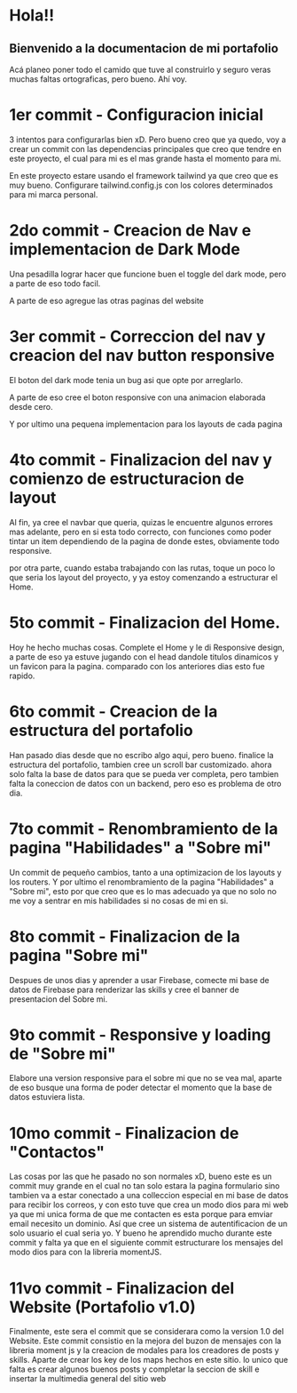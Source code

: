 # Hola!!
## Bienvenido a la documentacion de mi portafolio

Acá planeo poner todo el camido que tuve al construirlo
y seguro veras muchas faltas ortograficas, pero bueno.
Ahí voy.

# 1er commit - Configuracion inicial

3 intentos para configurarlas bien xD.
Pero bueno creo que ya quedo, voy a crear un commit con las dependencias principales que creo que tendre en este proyecto, el cual para mi es el mas grande hasta el momento para mi.

En este proyecto estare usando el framework tailwind ya que creo que es muy bueno.
Configurare tailwind.config.js con los colores determinados para mi marca personal.

# 2do commit - Creacion de Nav e implementacion de Dark Mode

Una pesadilla lograr hacer que funcione buen el toggle del dark mode, pero a parte de eso todo facil.

A parte de eso agregue las otras paginas del website

# 3er commit - Correccion del nav y creacion del nav button responsive

El boton del dark mode tenia un bug asi que opte por arreglarlo.

A parte de eso cree el boton responsive con una animacion elaborada desde cero.

Y por ultimo una pequena implementacion para los layouts de cada pagina

# 4to commit - Finalizacion del nav y comienzo de estructuracion de layout

Al fin, ya cree el navbar que queria, quizas le encuentre algunos errores mas adelante, pero en si esta todo correcto, con funciones como poder tintar un item dependiendo de la pagina de donde estes, obviamente todo responsive.

por otra parte, cuando estaba trabajando con las rutas, toque un poco lo que seria los layout del proyecto, y ya estoy comenzando a estructurar el Home.

# 5to commit - Finalizacion del Home.
Hoy he hecho muchas cosas. Complete el Home y le di Responsive design, a parte de eso ya estuve jugando con el head dandole titulos dinamicos y un favicon para la pagina. comparado con los anteriores dias esto fue rapido.

# 6to commit - Creacion de la estructura del portafolio
Han pasado dias desde que no escribo algo aqui, pero bueno.
finalice la estructura del portafolio, tambien cree un scroll bar customizado.
ahora solo falta la base de datos para que se pueda ver completa, pero tambien falta la coneccion de datos con un backend, pero eso es problema de otro dia.

# 7to commit - Renombramiento de la pagina "Habilidades" a "Sobre mi"
Un commit de pequeño cambios, tanto a una optimizacion de los layouts y los routers.
Y por ultimo el renombramiento de la pagina "Habilidades" a "Sobre mi", esto por que creo que es lo mas adecuado ya que no solo no me voy a sentrar en mis habilidades si no cosas de mi en si.

# 8to commit - Finalizacion de la pagina "Sobre mi"
Despues de unos dias y aprender a usar Firebase, comecte mi base de datos de Firebase para renderizar las skills y cree el banner de presentacion del Sobre mi.

# 9to commit - Responsive y loading de "Sobre mi"
Elabore una version responsive para el sobre mi que no se vea mal, aparte de eso busque una forma de poder detectar el momento que la base de datos estuviera lista.

# 10mo commit - Finalizacion de "Contactos"
Las cosas por las que he pasado no son normales xD, bueno este es un commit muy grande en el cual no tan solo estara la pagina formulario sino tambien va a estar conectado a una colleccion especial en mi base de datos para recibir los correos, y con esto tuve que crea un modo dios para mi web ya que mi unica forma de que me contacten es esta porque para emviar email necesito un dominio.
Así que cree un sistema de autentificacion de un solo usuario el cual seria yo.
Y bueno he aprendido mucho durante este commit y falta ya que en el siguiente commit estructurare los mensajes del modo dios para con la libreria momentJS.

# 11vo commit - Finalizacion del Website (Portafolio v1.0)
Finalmente, este sera el commit que se considerara como la version 1.0 del Website.
Este commit consistio en la mejora del buzon de mensajes con la libreria moment js y la creacion de modales para los creadores de posts y skills.
Aparte de crear los key de los maps hechos en este sitio.
lo unico que falta es crear algunos buenos posts y completar la seccion de skill e insertar la multimedia general del sitio web